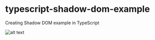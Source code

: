 # typescript-shadow-dom-example
Creating Shadow DOM example in TypeScript

![alt text](https://i.snag.gy/CzubDw.jpg)
